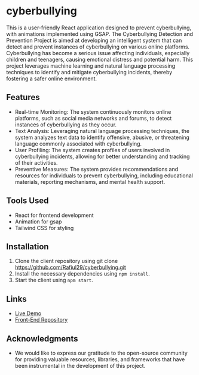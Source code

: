 # cyberbullying
This is a user-friendly React application designed to prevent cyberbullying, with animations implemented using GSAP.
The Cyberbullying Detection and Prevention Project is aimed at developing an intelligent system that can detect and prevent instances of cyberbullying on various online platforms. Cyberbullying has become a serious issue affecting individuals, especially children and teenagers, causing emotional distress and potential harm. This project leverages machine learning and natural language processing techniques to identify and mitigate cyberbullying incidents, thereby fostering a safer online environment.

## Features
- Real-time Monitoring: The system continuously monitors online platforms, such as social media networks and forums, to detect instances of cyberbullying as they occur.
- Text Analysis: Leveraging natural language processing techniques, the system analyzes text data to identify offensive, abusive, or threatening language commonly associated with cyberbullying.
- User Profiling: The system creates profiles of users involved in cyberbullying incidents, allowing for better understanding and tracking of their activities.
- Preventive Measures: The system provides recommendations and resources for individuals to prevent cyberbullying, including educational materials, reporting mechanisms, and mental health support.

## Tools Used
- React for frontend development
- Animation for gsap
- Tailwind CSS for styling

##  Installation
1. Clone the client repository using git clone https://github.com/Rafiul29/cyberbullying.git
2. Install the necessary dependencies using `npm install`.
4. Start the client using `npm start`.

## Links
- [Live Demo](https://rafiul-cyberbullying.netlify.app/)
- [Front-End Repository](https://github.com/Rafiul29/cyberbullying.git)

## Acknowledgments
- We would like to express our gratitude to the open-source community for providing valuable resources, libraries, and frameworks that have been instrumental in the development of this project.

